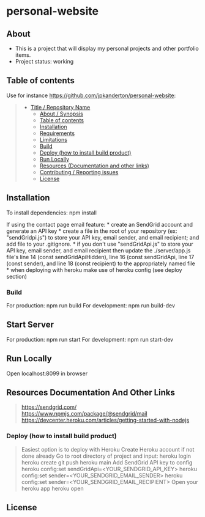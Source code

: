 # personal-website

## About

* This is a project that will display my personal projects and other portfolio items.
* Project status: working

## Table of contents

Use for instance <https://github.com/jpkanderton/personal-website>:

> * [Title / Repository Name](#title--repository-name)
>   * [About / Synopsis](#about--synopsis)
>   * [Table of contents](#table-of-contents)
>   * [Installation](#installation)
>   * [Requirements](#requirements)
>   * [Limitations](#limitations)
>   * [Build](#build)
>   * [Deploy (how to install build product)](#deploy-how-to-install-build-product)
>   * [Run Locally](#run-locally)
>   * [Resources (Documentation and other links)](#resources-documentation-and-other-links)
>   * [Contributing / Reporting issues](#contributing--reporting-issues)
>   * [License](#license)

## Installation
  To install dependencies:
    npm install

  If using the contact page email feature:
    * create an SendGrid account and generate an API key
    * create a file in the root of your repository (ex: "sendGridpi.js") to store your API key, email sender, and email recipient; and add file to your .gitignore.
    * if you don't use "sendGridApi.js" to store your API key, email sender, and email recipient then update the ./server/app.js file's line 14 (const sendGridApiHidden), line 16 (const sendGridApi, line 17 (const sender), and line 18 (const recipient) to the appropriately named file
    * when deploying with heroku make use of heroku config (see deploy section)

### Build
  For production:
    npm run build
  For development:
    npm run build-dev

## Start Server
  For production:
    npm run start
  For development:
    npm run start-dev

## Run Locally
  Open localhost:8099 in browser

## Resources Documentation And Other Links
  > https://sendgrid.com/
  > https://www.npmjs.com/package/@sendgrid/mail
  > https://devcenter.heroku.com/articles/getting-started-with-nodejs

### Deploy (how to install build product)

 > Easiest option is to deploy with Heroku
 > Create Heroku account if not done already
 > Go to root directory of project and input:
   > heroku login
   > heroku create
   > git push heroku main
 > Add SendGrid API key to config
   > heroku config:set sendGridApi=<YOUR_SENDGRID_API_KEY>
   > heroku config:set sender=<YOUR_SENDGRID_EMAIL_SENDER>
   > heroku config:set sender=<YOUR_SENDGRID_EMAIL_RECIPIENT>
 > Open your heroku app
   > heroku open

## License

